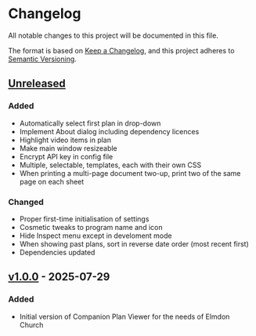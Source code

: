# Changelog

All notable changes to this project will be documented in this file.

The format is based on [Keep a Changelog](https://keepachangelog.com/en/1.1.0/),
and this project adheres to [Semantic Versioning](https://semver.org/spec/v2.0.0.html).

## [Unreleased]

### Added

- Automatically select first plan in drop-down
- Implement About dialog including dependency licences
- Highlight video items in plan
- Make main window resizeable
- Encrypt API key in config file
- Multiple, selectable, templates, each with their own CSS
- When printing a multi-page document two-up, print two of the same page on each sheet

### Changed

- Proper first-time initialisation of settings
- Cosmetic tweaks to program name and icon
- Hide Inspect menu except in develoment mode
- When showing past plans, sort in reverse date order (most recent first)
- Dependencies updated

## [v1.0.0] - 2025-07-29

### Added

- Initial version of Companion Plan Viewer for the needs of Elmdon Church

[Unreleased]: https://github.com/hussra/churchsuite-plan-viewer/compare/v1.0.0...HEAD
[v1.0.0]: https://github.com/hussra/churchsuite-plan-viewer/releases/tag/v1.0.0